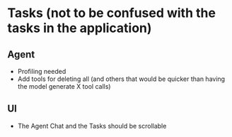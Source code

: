 # Tasks (not to be confused with the tasks in the application)

## Agent 
- Profiling needed
- Add tools for deleting all (and others that would be quicker than having the model generate X tool calls)

## UI
- The Agent Chat and the Tasks should be scrollable